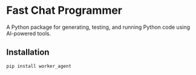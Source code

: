 # Fast Chat Programmer

A Python package for generating, testing, and running Python code using AI-powered tools.

## Installation

```bash
pip install worker_agent
